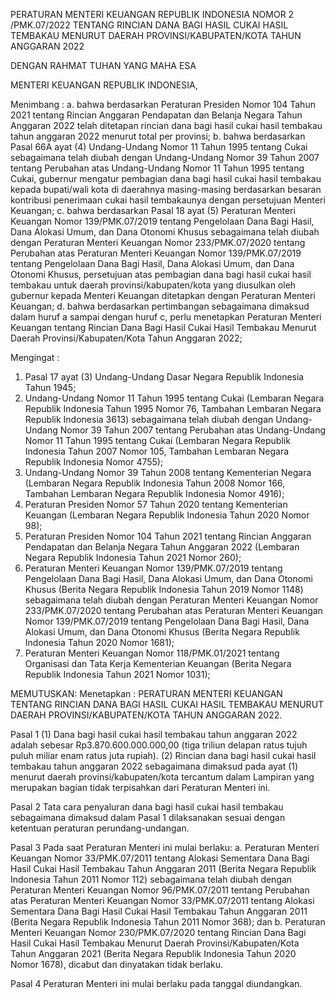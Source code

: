 PERATURAN MENTERI KEUANGAN REPUBLIK INDONESIA
NOMOR 2 /PMK.07/2022
TENTANG
RINCIAN DANA BAGI HASIL CUKAI HASIL TEMBAKAU MENURUT DAERAH
PROVINSI/KABUPATEN/KOTA TAHUN ANGGARAN 2022

DENGAN RAHMAT TUHAN YANG MAHA ESA

MENTERI KEUANGAN REPUBLIK INDONESIA,

Menimbang :
a. bahwa berdasarkan Peraturan Presiden Nomor 104
Tahun 2021 tentang Rincian Anggaran Pendapatan dan
Belanja Negara Tahun Anggaran 2022 telah ditetapan
rincian dana bagi hasil cukai hasil tembakau tahun
anggaran 2022 menurut total per provinsi;
b. bahwa berdasarkan Pasal 66A ayat (4) Undang-Undang
Nomor 11 Tahun 1995 tentang Cukai sebagaimana telah
diubah dengan Undang-Undang Nomor 39 Tahun 2007
tentang Perubahan atas Undang-Undang Nomor 11
Tahun 1995 tentang Cukai, gubernur mengatur
pembagian dana bagi hasil cukai hasil tembakau kepada
bupati/wali kota di daerahnya masing-masing
berdasarkan besaran kontribusi penerimaan cukai hasil
tembakaunya dengan persetujuan Menteri Keuangan;
c. bahwa berdasarkan Pasal 18 ayat (5) Peraturan Menteri
Keuangan Nomor 139/PMK.07/2019 tentang
Pengelolaan Dana Bagi Hasil, Dana Alokasi Umum, dan
Dana Otonomi Khusus sebagaimana telah diubah
dengan Peraturan Menteri Keuangan Nomor
233/PMK.07/2020 tentang Perubahan atas Peraturan
Menteri Keuangan Nomor 139/PMK.07/2019 tentang
Pengelolaan Dana Bagi Hasil, Dana Alokasi Umum, dan
Dana Otonomi Khusus, persetujuan atas pembagian
dana bagi hasil cukai hasil tembakau untuk daerah
provinsi/kabupaten/kota yang diusulkan oleh gubernur
kepada Menteri Keuangan ditetapkan dengan Peraturan
Menteri Keuangan;
d. bahwa berdasarkan pertimbangan sebagaimana
dimaksud dalam huruf a sampai dengan huruf c, perlu
menetapkan Peraturan Menteri Keuangan tentang
Rincian Dana Bagi Hasil Cukai Hasil Tembakau Menurut
Daerah Provinsi/Kabupaten/Kota Tahun Anggaran 2022;


Mengingat :
1. Pasal 17 ayat (3) Undang-Undang Dasar Negara Republik
Indonesia Tahun 1945;
2. Undang-Undang Nomor 11 Tahun 1995 tentang Cukai
(Lembaran Negara Republik Indonesia Tahun 1995
Nomor 76, Tambahan Lembaran Negara Republik
Indonesia 3613) sebagaimana telah diubah dengan
Undang-Undang Nomor 39 Tahun 2007 tentang
Perubahan atas Undang-Undang Nomor 11 Tahun 1995
tentang Cukai (Lembaran Negara Republik Indonesia
Tahun 2007 Nomor 105, Tambahan Lembaran Negara
Republik Indonesia Nomor 4755);
3. Undang-Undang Nomor 39 Tahun 2008 tentang
Kementerian Negara (Lembaran Negara Republik
Indonesia Tahun 2008 Nomor 166, Tambahan Lembaran
Negara Republik Indonesia Nomor 4916);
4. Peraturan Presiden Nomor 57 Tahun 2020 tentang
Kementerian Keuangan (Lembaran Negara Republik
Indonesia Tahun 2020 Nomor 98);
5. Peraturan Presiden Nomor 104 Tahun 2021 tentang
Rincian Anggaran Pendapatan dan Belanja Negara Tahun
Anggaran 2022 (Lembaran Negara Republik Indonesia
Tahun 2021 Nomor 260);
6. Peraturan Menteri Keuangan Nomor 139/PMK.07/2019
tentang Pengelolaan Dana Bagi Hasil, Dana Alokasi
Umum, dan Dana Otonomi Khusus (Berita Negara
Republik Indonesia Tahun 2019 Nomor 1148)
sebagaimana telah diubah dengan Peraturan Menteri
Keuangan Nomor 233/PMK.07/2020 tentang Perubahan
atas Peraturan Menteri Keuangan Nomor
139/PMK.07/2019 tentang Pengelolaan Dana Bagi Hasil,
Dana Alokasi Umum, dan Dana Otonomi Khusus (Berita
Negara Republik Indonesia Tahun 2020 Nomor 1681);
7. Peraturan Menteri Keuangan Nomor 118/PMK.01/2021
tentang Organisasi dan Tata Kerja Kementerian
Keuangan (Berita Negara Republik Indonesia Tahun 2021
Nomor 1031);

MEMUTUSKAN:
Menetapkan :
PERATURAN MENTERI KEUANGAN TENTANG RINCIAN DANA
BAGI HASIL CUKAI HASIL TEMBAKAU MENURUT DAERAH
PROVINSI/KABUPATEN/KOTA TAHUN ANGGARAN 2022.

Pasal 1
(1) Dana bagi hasil cukai hasil tembakau tahun anggaran
2022 adalah sebesar Rp3.870.600.000.000,00 (tiga
triliun delapan ratus tujuh puluh miliar enam ratus juta
rupiah).
(2) Rincian dana bagi hasil cukai hasil tembakau tahun
anggaran 2022 sebagaimana dimaksud pada ayat (1)
menurut daerah provinsi/kabupaten/kota tercantum
dalam Lampiran yang merupakan bagian tidak
terpisahkan dari Peraturan Menteri ini.

Pasal 2
Tata cara penyaluran dana bagi hasil cukai hasil tembakau
sebagaimana dimaksud dalam Pasal 1 dilaksanakan sesuai
dengan ketentuan peraturan perundang-undangan.

Pasal 3
Pada saat Peraturan Menteri ini mulai berlaku:
a. Peraturan Menteri Keuangan Nomor 33/PMK.07/2011
tentang Alokasi Sementara Dana Bagi Hasil Cukai Hasil
Tembakau Tahun Anggaran 2011 (Berita Negara Republik
Indonesia Tahun 2011 Nomor 112) sebagaimana telah
diubah dengan Peraturan Menteri Keuangan Nomor
96/PMK.07/2011 tentang Perubahan atas Peraturan
Menteri Keuangan Nomor 33/PMK.07/2011 tentang
Alokasi Sementara Dana Bagi Hasil Cukai Hasil
Tembakau Tahun Anggaran 2011 (Berita Negara Republik
Indonesia Tahun 2011 Nomor 368); dan
b. Peraturan Menteri Keuangan Nomor 230/PMK.07/2020
tentang Rincian Dana Bagi Hasil Cukai Hasil Tembakau
Menurut Daerah Provinsi/Kabupaten/Kota Tahun
Anggaran 2021 (Berita Negara Republik Indonesia Tahun
2020 Nomor 1678),
dicabut dan dinyatakan tidak berlaku.

Pasal 4
Peraturan Menteri ini mulai berlaku pada tanggal
diundangkan.